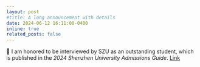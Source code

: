 ```yaml
---
layout: post
#title: A long announcement with details
date: 2024-06-12 16:11:00-0400
inline: true
related_posts: false
---
```


🌈 I am honored to be interviewed by SZU as an outstanding student, which is published in the _2024 Shenzhen University Admissions Guide_. [Link](https://book.yunzhan365.com/aeeh/bulw/mobile/index.html)
